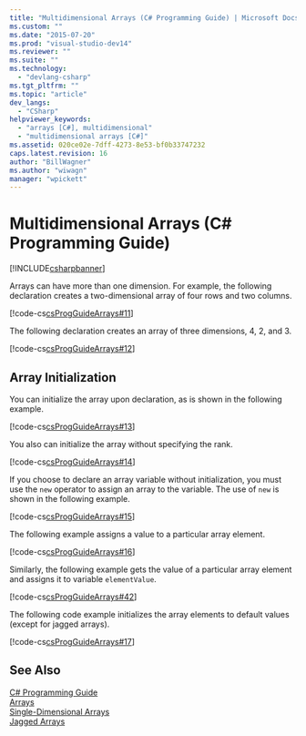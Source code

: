 ```yaml
---
title: "Multidimensional Arrays (C# Programming Guide) | Microsoft Docs"
ms.custom: ""
ms.date: "2015-07-20"
ms.prod: "visual-studio-dev14"
ms.reviewer: ""
ms.suite: ""
ms.technology: 
  - "devlang-csharp"
ms.tgt_pltfrm: ""
ms.topic: "article"
dev_langs: 
  - "CSharp"
helpviewer_keywords: 
  - "arrays [C#], multidimensional"
  - "multidimensional arrays [C#]"
ms.assetid: 020ce02e-7dff-4273-8e53-bf0b33747232
caps.latest.revision: 16
author: "BillWagner"
ms.author: "wiwagn"
manager: "wpickett"
---
```

# Multidimensional Arrays (C# Programming Guide)
[!INCLUDE[csharpbanner](../../../includes/csharpbanner.md)]

Arrays can have more than one dimension. For example, the following declaration creates a two-dimensional array of four rows and two columns.  
  
 [!code-cs[csProgGuideArrays#11](../../../csharp/programming-guide/arrays/codesnippet/csharp/multidimensional-arrays_1.cs)]  
  
 The following declaration creates an array of three dimensions, 4, 2, and 3.  
  
 [!code-cs[csProgGuideArrays#12](../../../csharp/programming-guide/arrays/codesnippet/csharp/multidimensional-arrays_2.cs)]  
  
## Array Initialization  
 You can initialize the array upon declaration, as is shown in the following example.  
  
 [!code-cs[csProgGuideArrays#13](../../../csharp/programming-guide/arrays/codesnippet/csharp/multidimensional-arrays_3.cs)]  
  
 You also can initialize the array without specifying the rank.  
  
 [!code-cs[csProgGuideArrays#14](../../../csharp/programming-guide/arrays/codesnippet/csharp/multidimensional-arrays_4.cs)]  
  
 If you choose to declare an array variable without initialization, you must use the `new` operator to assign an array to the variable. The use of `new` is shown in the following example.  
  
 [!code-cs[csProgGuideArrays#15](../../../csharp/programming-guide/arrays/codesnippet/csharp/multidimensional-arrays_5.cs)]  
  
 The following example assigns a value to a particular array element.  
  
 [!code-cs[csProgGuideArrays#16](../../../csharp/programming-guide/arrays/codesnippet/csharp/multidimensional-arrays_6.cs)]  
  
 Similarly, the following example gets the value of a particular array element and assigns it to variable `elementValue`.  
  
 [!code-cs[csProgGuideArrays#42](../../../csharp/programming-guide/arrays/codesnippet/csharp/multidimensional-arrays_7.cs)]  
  
 The following code example initializes the array elements to default values (except for jagged arrays).  
  
 [!code-cs[csProgGuideArrays#17](../../../csharp/programming-guide/arrays/codesnippet/csharp/multidimensional-arrays_8.cs)]  
  
## See Also  
 [C# Programming Guide](../../../csharp/programming-guide/index.md)   
 [Arrays](../../../csharp/programming-guide/arrays/index.md)   
 [Single-Dimensional Arrays](../../../csharp/programming-guide/arrays/single-dimensional-arrays.md)   
 [Jagged Arrays](../../../csharp/programming-guide/arrays/jagged-arrays.md)